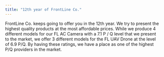 ```yaml
---
title: "12th year of FrontLine Co."
---
```



FrontLine Co. keeps going to offer you in the 12th year. We try to present the highest quality products at the most affordable prices. While we produce 4 different models for our FL AC Camera with a 7.1 P / Q level that we present to the market, we offer 3 different models for the FL UAV Drone at the level of 6.9 P/Q. By having these ratings, we have a place as one of the highest P/Q providers in the market.

